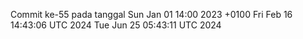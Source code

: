 Commit ke-55 pada tanggal Sun Jan 01 14:00 2023 +0100
Fri Feb 16 14:43:06 UTC 2024
Tue Jun 25 05:43:11 UTC 2024
